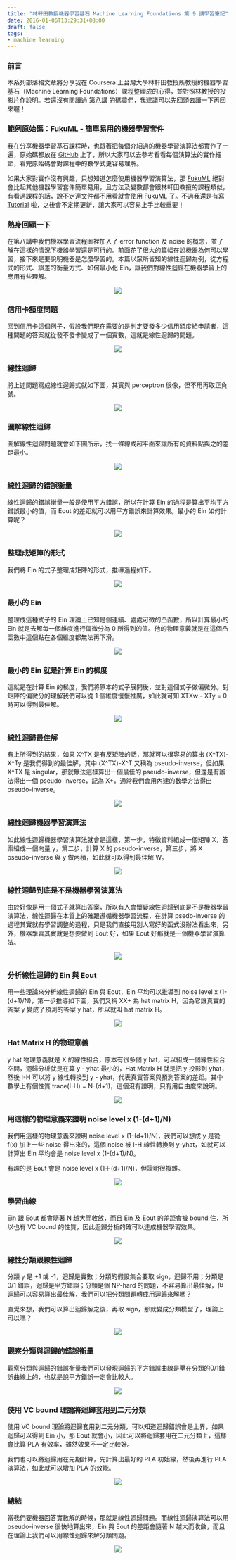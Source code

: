 ```yaml
---
title: "林軒田教授機器學習基石 Machine Learning Foundations 第 9 講學習筆記"
date: 2016-01-06T13:29:31+08:00
draft: false
tags:
- machine learning
---
```


### 前言

本系列部落格文章將分享我在 Coursera 上台灣大學林軒田教授所教授的機器學習基石（Machine Learning Foundations）課程整理成的心得，並對照林教授的投影片作說明。若還沒有閱讀過 [第八講](http://blog.fukuball.com/lin-xuan-tian-jiao-shou-ji-qi-xue-xi-ji-shi-machine-learning-foundations-di-ba-jiang-xue-xi-bi-ji/) 的碼農們，我建議可以先回頭去讀一下再回來喔！

### 範例原始碼：[FukuML - 簡單易用的機器學習套件](https://github.com/fukuball/fuku-ml)

我在分享機器學習基石課程時，也跟著把每個介紹過的機器學習演算法都實作了一遍，原始碼都放在 [GitHub](https://github.com/fukuball/fuku-ml) 上了，所以大家可以去參考看看每個演算法的實作細節，看完原始碼會對課程中的數學式更容易理解。

如果大家對實作沒有興趣，只想知道怎麼使用機器學習演算法，那 [FukuML](https://github.com/fukuball/fuku-ml) 絕對會比起其他機器學習套件簡單易用，且方法及變數都會跟林軒田教授的課程類似，有看過課程的話，說不定連文件都不用看就會使用 [FukuML](https://github.com/fukuball/fuku-ml) 了。不過我還是有寫 [Tutorial](https://github.com/fukuball/FukuML-Tutorial) 啦，之後會不定期更新，讓大家可以容易上手比較重要！

### 熱身回顧一下

在第八講中我們機器學習流程圖裡加入了 error function 及 noise 的概念，並了解在這樣的情況下機器學習還是可行的。前面花了很大的篇幅在說機器為何可以學習，接下來是要說明機器是怎麼學習的。本篇以眾所皆知的線性迴歸為例，從方程式的形式、誤差的衡量方式、如何最小化 Ein，讓我們對線性迴歸在機器學習上的應用有些理解。

<p style="text-align:center">
    <img src="http://static.obeobe.com/image/blog-image/Machine-Learning-Foundations-9-1.png">
</p>

### 信用卡額度問題

回到信用卡這個例子，假設我們現在需要的是判定要發多少信用額度給申請者，這種問題的答案就從發不發卡變成了一個實數，這就是線性迴歸的問題。

<p style="text-align:center">
    <img src="http://static.obeobe.com/image/blog-image/Machine-Learning-Foundations-9-2.png">
</p>

### 線性迴歸

將上述問題寫成線性迴歸式就如下圖，其實與 perceptron 很像，但不用再取正負號。

<p style="text-align:center">
    <img src="http://static.obeobe.com/image/blog-image/Machine-Learning-Foundations-9-3.png">
</p>

### 圖解線性迴歸

圖解線性迴歸問題就會如下圖所示，找一條線或超平面來讓所有的資料點與之的差距最小。

<p style="text-align:center">
    <img src="http://static.obeobe.com/image/blog-image/Machine-Learning-Foundations-9-4.png">
</p>

### 線性迴歸的錯誤衡量

線性迴歸的錯誤衡量一般是使用平方錯誤，所以在計算 Ein 的過程是算出平均平方錯誤最小的值，而 Eout 的差距就可以用平方錯誤來計算效果。最小的 Ein 如何計算呢？

<p style="text-align:center">
    <img src="http://static.obeobe.com/image/blog-image/Machine-Learning-Foundations-9-5.png">
</p>

### 整理成矩陣的形式

我們將 Ein 的式子整理成矩陣的形式，推導過程如下。

<p style="text-align:center">
    <img src="http://static.obeobe.com/image/blog-image/Machine-Learning-Foundations-9-6.png">
</p>

### 最小的 Ein

整理成這種式子的 Ein 理論上已知是個連續、處處可微的凸函數，所以計算最小的 Ein 就是去解每一個維度進行偏微分為 0 所得到的值。他的物理意義就是在這個凸函數中這個點在各個維度都無法再下滑。

<p style="text-align:center">
    <img src="http://static.obeobe.com/image/blog-image/Machine-Learning-Foundations-9-7.png">
</p>

### 最小的 Ein 就是計算 Ein 的梯度

這就是在計算 Ein 的梯度，我們將原本的式子展開後，並對這個式子做偏微分。對矩陣的偏微分的理解我們可以從 1 個維度慢慢推廣，如此就可知 XTXw - XTy = 0 時可以得到最佳解。

<p style="text-align:center">
    <img src="http://static.obeobe.com/image/blog-image/Machine-Learning-Foundations-9-8.png">
</p>

### 線性迴歸最佳解

有上所得到的結果，如果 X^TX 是有反矩陣的話，那就可以很容易的算出 (X^TX)-X^Ty 是我們得到的最佳解，其中 (X^TX)-X^T 又稱為 pseudo-inverse，但如果 X^TX 是 singular，那就無法這樣算出一個最佳的 pseudo-inverse，但還是有辦法得出一個 pseudo-inverse，記為 X+，通常我們會用內建的數學方法得出 pseudo-inverse。

<p style="text-align:center">
    <img src="http://static.obeobe.com/image/blog-image/Machine-Learning-Foundations-9-9.png">
</p>

### 線性迴歸機器學習演算法

如此線性迴歸機器學習演算法就會是這樣，第一步，特徵資料組成一個矩陣 X，答案組成一個向量 y，第二步，計算 X 的 pseudo-inverse，第三步，將 X pseudo-inverse 與 y 做內積，如此就可以得到最佳解 W。

<p style="text-align:center">
    <img src="http://static.obeobe.com/image/blog-image/Machine-Learning-Foundations-9-10.png">
</p>

### 線性迴歸到底是不是機器學習演算法

由於好像是用一個式子就算出答案，所以有人會懷疑線性迴歸到底是不是機器學習演算法，線性迴歸在本質上的確跟遵循機器學習流程，在計算 psedo-inverse 的過程其實就有學習調整的過程，只是我們直接用別人寫好的函式沒辦法看出來，另外，機器學習其實就是想要做到 Eout 好，如果 Eout 好那就是一個機器學習演算法。

<p style="text-align:center">
    <img src="http://static.obeobe.com/image/blog-image/Machine-Learning-Foundations-9-11.png">
</p>

### 分析線性迴歸的 Ein 與 Eout

用一些理論來分析線性迴歸的 Ein 與 Eout，Ein 平均可以推導到 noise level x (1-(d+1)/N)，第一步推導如下圖，我們又稱 XX+ 為 hat matrix H，因為它讓真實的答案 y 變成了預測的答案 y hat，所以就叫 hat matrix H。

<p style="text-align:center">
    <img src="http://static.obeobe.com/image/blog-image/Machine-Learning-Foundations-9-12.png">
</p>

### Hat Matrix H 的物理意義

y hat 物理意義就是 X 的線性組合，原本有很多個 y hat，可以組成一個線性組合空間，迴歸分析就是在算 y - yhat 最小的，Hat Matrix H 就是把 y 投影到 yhat，然後 I-H 可以將 y 線性轉換到 y - yhat，代表真實答案與預測答案的差距。其中數學上有個性質 trace(I-H) = N-(d+1)，這個沒有證明，只有用自由度來說明。

<p style="text-align:center">
    <img src="http://static.obeobe.com/image/blog-image/Machine-Learning-Foundations-9-13.png">
</p>

### 用這樣的物理意義來證明 noise level x (1-(d+1)/N)

我們用這樣的物理意義來證明 noise level x (1-(d+1)/N)，我們可以想成 y 是從 f(x) 加上一些 noise 得出來的，這個 noise 被 I-H 線性轉換到 y-yhat，如就可以計算出 Ein 平均會是 noise level x (1-(d+1)/N)。

有趣的是 Eout 會是 noise level x (1＋(d+1)/N)，但證明很複雜。

<p style="text-align:center">
    <img src="http://static.obeobe.com/image/blog-image/Machine-Learning-Foundations-9-14.png">
</p>

### 學習曲線

Ein 跟 Eout 都會隨著 N 越大而收斂，而且 Ein 及 Eout 的差距會被 bound 住，所以也有 VC bound 的性質，因此迴歸分析的確可以達成機器學習效果。

<p style="text-align:center">
    <img src="http://static.obeobe.com/image/blog-image/Machine-Learning-Foundations-9-15.png">
</p>

### 線性分類跟線性迴歸

分類 y 是 +1 或 -1，迴歸是實數；分類的假設集合要取 sign，迴歸不用；分類是 0/1 錯誤，迴歸是平方錯誤；分類是個 NP-hard 的問題，不容易算出最佳解，但迴歸可以容易算出最佳解，我們可以把分類問題轉成用迴歸來解嗎？

直覺來想，我們可以算出迴歸解之後，再取 sign，那就變成分類模型了，理論上可以嗎？

<p style="text-align:center">
    <img src="http://static.obeobe.com/image/blog-image/Machine-Learning-Foundations-9-16.png">
</p>

### 觀察分類與迴歸的錯誤衡量

觀察分類與迴歸的錯誤衡量我們可以發現迴歸的平方錯誤曲線是壓在分類的0/1錯誤曲線上的，也就是說平方錯誤一定會比較大。

<p style="text-align:center">
    <img src="http://static.obeobe.com/image/blog-image/Machine-Learning-Foundations-9-17.png">
</p>

### 使用 VC bound 理論將迴歸套用到二元分類

使用 VC bound 理論將迴歸套用到二元分類，可以知道迴歸錯誤會是上界，如果迴歸可以得到 Ein 小，那 Eout 就會小，因此可以將迴歸套用在二元分類上，這樣會比算 PLA 有效率，雖然效果不一定比較好。

我們也可以將迴歸用在先期計算，先計算出最好的 PLA 初始線，然後再進行 PLA 演算法，如此就可以增加 PLA 的效能。

<p style="text-align:center">
    <img src="http://static.obeobe.com/image/blog-image/Machine-Learning-Foundations-9-18.png">
</p>

### 總結

當我們要機器回答實數解的時候，那就是線性迴歸問題。而線性迴歸演算法可以用 pseudo-inverse 很快地算出來，Ein 與 Eout 的差距會隨著 N 越大而收斂，而且在理論上我們可以用線性迴歸來解分類問題。

<p style="text-align:center">
    <img src="http://static.obeobe.com/image/blog-image/Machine-Learning-Foundations-9-19.png">
</p>
